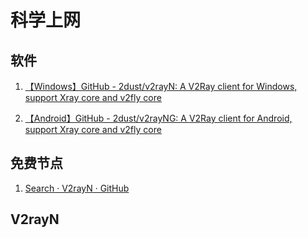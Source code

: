 # 科学上网

## 软件

1. [【Windows】GitHub - 2dust/v2rayN: A V2Ray client for Windows, support Xray core and v2fly core](https://github.com/2dust/v2rayN)

2. [【Android】GitHub - 2dust/v2rayNG: A V2Ray client for Android, support Xray core and v2fly core](https://github.com/2dust/v2rayNG)

## 免费节点

1. [Search · V2rayN · GitHub](https://github.com/search?q=V2rayN)

## V2rayN
